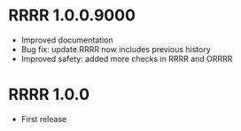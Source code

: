# RRRR 1.0.0.9000

* Improved documentation
* Bug fix: update.RRRR now includes previous history
* Improved safety: added more checks in RRRR and ORRRR


# RRRR 1.0.0

* First release

